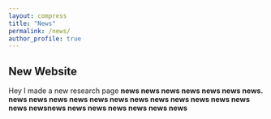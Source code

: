 ```yaml
---
layout: compress
title: "News"
permalink: /news/
author_profile: true
---
```


## New Website

Hey I made a new research page <b>
  news news news news news news news. news news news news news news news news news news news news news newsnews news news news news news news
